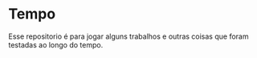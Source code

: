 # Tempo

Esse repositorio é para jogar alguns trabalhos e outras coisas que foram testadas ao longo do tempo. 

